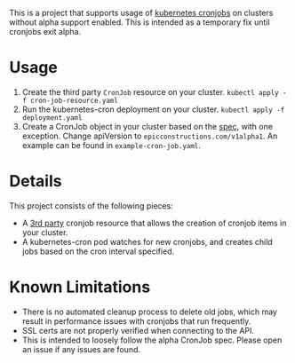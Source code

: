 This is a project that supports usage of [kubernetes
cronjobs](https://kubernetes.io/docs/user-guide/cron-jobs/) on clusters without
alpha support enabled. This is intended as a temporary fix until cronjobs exit
alpha.

# Usage

1. Create the third party `CronJob` resource on your cluster.
    ```kubectl apply -f cron-job-resource.yaml```
2. Run the kubernetes-cron deployment on your cluster.
    ```kubectl apply -f deployment.yaml```
3. Create a CronJob object in your cluster based on the
   [spec](https://kubernetes.io/docs/user-guide/cron-jobs/), with one
exception. Change apiVersion to `epicconstructions.com/v1alpha1`. An example can be found in `example-cron-job.yaml`.

# Details

This project consists of the following pieces:

* A [3rd party](https://kubernetes.io/docs/user-guide/thirdpartyresources/)
  cronjob resource that allows the creation of cronjob items in your cluster.
* A kubernetes-cron pod watches for new cronjobs, and creates child jobs based
  on the cron interval specified.


# Known Limitations
* There is no automated cleanup process to delete old jobs, which may result in
  performance issues with cronjobs that run frequently.
* SSL certs are not properly verified when connecting to the API.
* This is intended to loosely follow the alpha CronJob spec. Please open an
  issue if any issues are found.
